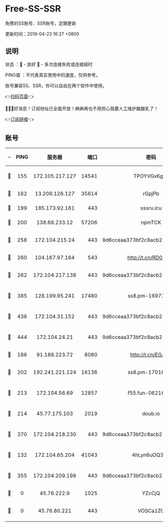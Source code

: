 # Free-SS-SSR

免费的SS账号、SSR账号，定期更新

更新时间：2019-04-23 16:27 +0800

## 说明

状态     ：🙂 - 良好 🙁 - 多次连接失败或连接超时

PING值   ：不代表真实使用中的速度，仅供参考。

账号兼容SS、SSR，你可以自由在两个软件中使用。

👉[扫码页面](https://liesauer.github.io/Free-SS-SSR/)👈

🎉🎉🎉好消息！订阅地址已全面开放！麻麻再也不用担心我要人工维护酸酸乳了！

👉[订阅链接](https://www.liesauer.net/yogurt/subscribe?ACCESS_TOKEN=DAYxR3mMaZAsaqUb)👈

## 账号

|-|PING|服务器|端口|密码|加密方式|区域|
|:----:|:----:|:-----:|-----:|:----:|:----:|:----:|
|🙂|155|172.105.217.127|14541|TPOYVGxKglpi|aes-256-cfb|JP|
|🙂|162|13.209.126.127|35614|rGpjPb|rc4-md5|KR|
|🙂|199|185.173.92.181|443|sssru.icu|rc4-md5|RU|
|🙂|200|138.68.233.12|57206|npmTCK|rc4-md5|US|
|🙂|258|172.104.215.24|443|9d6cceaa373bf2c8acb22e60b6a58be6|aes-256-cfb|US|
|🙂|260|104.167.97.164|543|http://t.cn/RD0D7sx|rc4-md5|CA|
|🙂|262|172.104.217.138|443|9d6cceaa373bf2c8acb22e60b6a58be6|aes-256-cfb|US|
|🙂|385|128.199.95.241|17480|ss8.pm-16971643|aes-256-cfb|SG|
|🙂|436|172.104.31.152|443|9d6cceaa373bf2c8acb22e60b6a58be6|aes-256-cfb|US|
|🙂|444|172.104.24.21|443|9d6cceaa373bf2c8acb22e60b6a58be6|aes-256-cfb|US|
|🙂|186|91.188.223.72|8080|http://t.cn/EGJIyrl|rc4-md5|RU|
|🙂|202|192.241.221.124|16136|ss8.pm-17016090|aes-256-cfb|US|
|🙂|213|172.104.56.69|12857|f55.fun-06216036|aes-256-cfb|SG|
|🙂|214|45.77.175.103|2019|doub.io|aes-128-ctr|SG|
|🙂|370|172.104.218.230|443|9d6cceaa373bf2c8acb22e60b6a58be6|aes-256-cfb|US|
|🙁|132|172.104.65.204|41043|4hLyn6uOQ3hU|aes-256-cfb|JP|
|🙁|355|172.104.209.198|443|9d6cceaa373bf2c8acb22e60b6a58be6|aes-256-cfb|US|
|🙁|0|45.76.222.9|1025|YZcCjQ|rc4-md5|JP|
|🙁|0|45.76.80.221|443|VOSCa1ZG|aes-256-cfb|DE|
